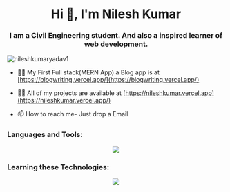 <h1 align="center">Hi 👋, I'm Nilesh Kumar</h1>
<h3 align="center">I am a Civil Engineering student. And also a inspired learner of web development.</h3>

<p align="left"> <img src="https://komarev.com/ghpvc/?username=nileshkumaryadav1&label=Profile%20views&color=0e75b6&style=flat" alt="nileshkumaryadav1" /> </p>

- 👨‍💻 My First Full stack(MERN App) a Blog app is at [https://blogwriting.vercel.app/](https://blogwriting.vercel.app/)

- 👨‍💻 All of my projects are available at [https://nileshkumar.vercel.app](https://nileshkumar.vercel.app/)

- 📫 How to reach me- Just drop a Email

<p align="left">
</p>
<h3 align="left">Languages and Tools:</h3>
<!-- <p align="left"> <a href="https://www.cprogramming.com/" target="_blank" rel="noreferrer"> <img src="https://raw.githubusercontent.com/devicons/devicon/master/icons/c/c-original.svg" alt="c" width="40" height="40"/> </a>  <a href="https://developer.mozilla.org/en-US/docs/Web/JavaScript" target="_blank" rel="noreferrer"> <img src="https://raw.githubusercontent.com/devicons/devicon/master/icons/javascript/javascript-original.svg" alt="javascript" width="40" height="40"/> </a> </p> -->

<p align="center">
  <a href="https://skillicons.dev">
    <img src="https://skillicons.dev/icons?i=c,html,css,js,git" />
  </a>
</p>

<h3 align="left">Learning these Technologies:</h3>

<p align="center">
  <a href="https://skillicons.dev">
    <img src="https://skillicons.dev/icons?i=bootstrap,nodejs,react,mongodb" />
  </a>
</p>

<!-- <a href="https://www.w3schools.com/css/" target="_blank" rel="noreferrer"> <img src="https://raw.githubusercontent.com/devicons/devicon/master/icons/css3/css3-original-wordmark.svg" alt="css3" width="40" height="40"/> </a> <a href="https://www.w3.org/html/" target="_blank" rel="noreferrer"> <img src="https://raw.githubusercontent.com/devicons/devicon/master/icons/html5/html5-original-wordmark.svg" alt="html5" width="40" height="40"/> </a> -->

<!-- <p align="left"> <a href="https://github.com/ryo-ma/github-profile-trophy"><img src="https://github-profile-trophy.vercel.app/?username=nileshkumaryadav1" alt="nileshkumaryadav1" /></a> </p>

<p align="left">
</p>

<p>&nbsp;<img align="center" src="https://github-readme-stats.vercel.app/api?username=nileshkumaryadav1&show_icons=true&locale=en" alt="nileshkumaryadav1" /></p>

<p><img align="center" src="https://github-readme-streak-stats.herokuapp.com/?user=nileshkumaryadav1&" alt="nileshkumaryadav1" /></p> -->
